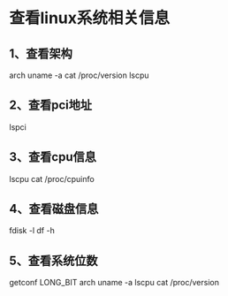 # 查看linux系统相关信息

## 1、查看架构
arch
uname -a
cat /proc/version
lscpu

## 2、查看pci地址
lspci

## 3、查看cpu信息
lscpu
cat /proc/cpuinfo

## 4、查看磁盘信息
fdisk -l
df -h

## 5、查看系统位数
getconf LONG_BIT
arch
uname -a
lscpu
cat /proc/version










